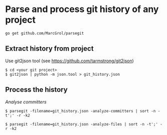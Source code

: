 # Parse and process git history of any project

    go get github.com/MarcGrol/parsegit


## Extract history from project

Use git2json tool (see https://github.com/tarmstrong/git2json)

    $ cd <your git project>
    $ git2json | python -m json.tool > git_history.json

## Process the history

*Analyse committers*

    $ parsegit -filename=git_history.json -analyze-committers | sort -n -t';' -r -k2

    $ parsegit -filename=git_history.json -analyze-files | sort -n -t';' -r -k2
     
     

    

